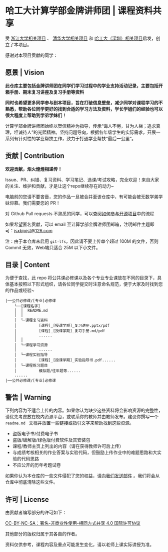 # 哈工大计算学部金牌讲师团 | 课程资料共享

受 [浙江大学相关项目](https://github.com/QSCTech/zju-icicles) 、 [清华大学相关项目](https://github.com/PKUanonym/REKCARC-TSC-UHT) 和 [哈工大（深圳）相关项目](https://github.com/HITSZ-OpenCS/HITSZ-OpenCS)启发，创立了本项目。

感谢对本项目贡献的同学：

## 愿景 | Vision

**此仓库主要包括金牌讲师团在同学们学习过程中的学业支持活动记录，主要包括开箱手册、期末复习讲座及复习手册等资料**

**同时也希望更多同学参与到本项目，旨在打破信息壁垒，减少同学对课程学习的不熟悉，帮助各位同学更好的找到合适的学习方法及资料，学长学姐们的经验也可以很大程度上帮助到学弟学妹们！**

计算学部金牌讲师团始终以贺信精神为指导，传承“诲人不倦，甘为人梯；追求真理，坦诚待人”的光熙精神。坚持问题导向，根据各年级学生的实际需求，开展一系列有针对性的学业帮扶工作，致力于打通学业帮扶“最后一公里”。

## 贡献 | Contribution

**欢迎贡献，炬火煌煌相递传！** 

Issue、PR、纠错、复习资料、学习笔记、选课/考试攻略，完全欢迎！来自大家的关注、维护和贡献，才是让这个repo继续存在的动力~

电脑前的您请不要吝啬，您的作品一旦被合并至该仓库中，有可能会被无数学弟学妹仰慕。我们需要您的 PR！

对 Github Pull requests 不熟悉的同学，可以查阅[如何参与开源项目](https://github.com/firstcontributions/first-contributions/blob/main/translations/README.zh-cn.md)中的流程

如果希望匿名贡献，可以 email 至计算学部金牌讲师团邮箱，注明邮件主题即可：jsxbjpjst@126.com

注：由于本仓库未启用 `git-lfs`，因此请不要上传单个超过 100M 的文件，否则 Commit 无效，Web端只适合 25M 以下小文件。

## 目录 | Content

为便于查找，此 repo 将公共课必修课以及各个专业专业课放在不同的目录下，具体基本按照以下形式组织，请各位同学提交时注意命名规范，便于大家及时找到您的作品或经验~

```
|──公共必修课/[专业]必修课
    └──[课程名字]
    │  │  README.md
    │  │
    │  └─课程复习资料
    │          [课程]_[授课学期]_复习讲座.pptx/pdf
    │          [课程]_[授课学期]_复习手册.md/pdf
    │          ......
    │  │
    │  └─课程学习资源
    │          ......
    │  └─课程实验指导
    │          [课程]_[授课学期]_实验指导书.pdf......
    │  └─课程练习题目
    │          模拟题/往年题等......
    ......
|──公共必修课/[专业]必修课
```

## 警告 | Warning

下列内容为不适合上传的内容。如果你认为缺少这些资料将会影响资源的完整性，请优先考虑放在校内资源平台，或联系你的教师并由教师发布。建议你撰写一个 `readme.md ` 文档并放置一些链接或指引文字来帮助找到这些资源。

- 盗版电子书/付费电子书
- 盗版/破解版/绿色版付费软件及其安装包
- 课程/教师主页上列出的内容（请在获得教师许可后上传）
- 与成绩考核相关的作业答案与实验代码，但鼓励上传作业中的难题思路和大实验的代码思路
- 不应公开的历年考题试卷

如果你认为本仓库的一些文件侵犯了您的权益，请[向我们发送邮件](jsxbjpjst@126.com) 。我们将会从仓库中彻底清除这些文件。

## 许可 | License

由贡献者编写部分的许可如下：

[CC-BY-NC-SA：署名-非商业性使用-相同方式共享 4.0 国际许可协议](https://creativecommons.org/licenses/by-nc-sa/4.0/deed.zh)

其他部分的版权归属于其各自的作者。

资料仅供参考，课程内容及重点可能发生变化，请以老师上课实际讲授为准。
